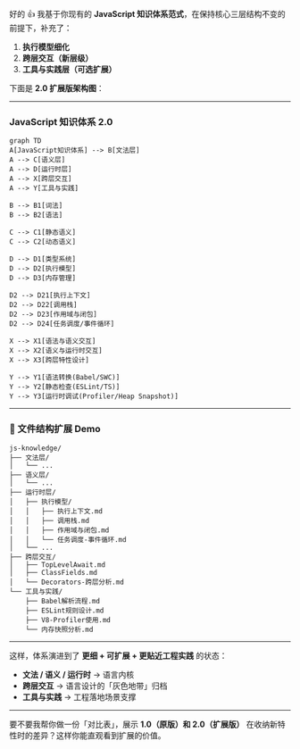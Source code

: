 好的 👍
我基于你现有的 **JavaScript 知识体系范式**，在保持核心三层结构不变的前提下，补充了：

1. **执行模型细化**
2. **跨层交互（新层级）**
3. **工具与实践层（可选扩展）**

下面是 **2.0 扩展版架构图**：

---

### JavaScript 知识体系 2.0

```mermaid
graph TD
A[JavaScript知识体系] --> B[文法层]
A --> C[语义层]
A --> D[运行时层]
A --> X[跨层交互]
A --> Y[工具与实践]

B --> B1[词法]
B --> B2[语法]

C --> C1[静态语义]
C --> C2[动态语义]

D --> D1[类型系统]
D --> D2[执行模型]
D --> D3[内存管理]

D2 --> D21[执行上下文]
D2 --> D22[调用栈]
D2 --> D23[作用域与闭包]
D2 --> D24[任务调度/事件循环]

X --> X1[语法与语义交互]
X --> X2[语义与运行时交互]
X --> X3[跨层特性设计]

Y --> Y1[语法转换(Babel/SWC)]
Y --> Y2[静态检查(ESLint/TS)]
Y --> Y3[运行时调试(Profiler/Heap Snapshot)]
```

---

### 📂 文件结构扩展 Demo

```
js-knowledge/
├── 文法层/
│   └── ...
├── 语义层/
│   └── ...
├── 运行时层/
│   ├── 执行模型/
│   │   ├── 执行上下文.md
│   │   ├── 调用栈.md
│   │   ├── 作用域与闭包.md
│   │   └── 任务调度-事件循环.md
│   └── ...
├── 跨层交互/
│   ├── TopLevelAwait.md
│   ├── ClassFields.md
│   └── Decorators-跨层分析.md
└── 工具与实践/
    ├── Babel解析流程.md
    ├── ESLint规则设计.md
    ├── V8-Profiler使用.md
    └── 内存快照分析.md
```

---

这样，体系演进到了 **更细 + 可扩展 + 更贴近工程实践** 的状态：

* **文法 / 语义 / 运行时** → 语言内核
* **跨层交互** → 语言设计的「灰色地带」归档
* **工具与实践** → 工程落地场景支撑

---

要不要我帮你做一份「对比表」，展示 **1.0（原版）和 2.0（扩展版）** 在收纳新特性时的差异？这样你能直观看到扩展的价值。
